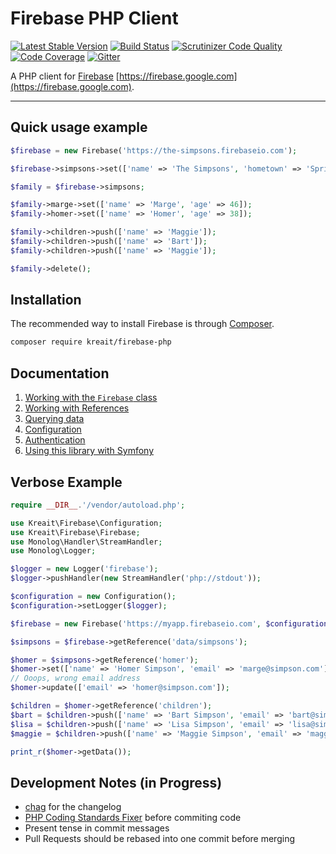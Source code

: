 # Firebase PHP Client

[![Latest Stable Version](https://poser.pugx.org/kreait/firebase-php/version)](https://packagist.org/packages/kreait/firebase-php)
[![Build Status](https://travis-ci.org/kreait/firebase-php.svg?branch=master)](https://travis-ci.org/kreait/firebase-php)
[![Scrutinizer Code Quality](https://scrutinizer-ci.com/g/kreait/firebase-php/badges/quality-score.png?b=master)](https://scrutinizer-ci.com/g/kreait/firebase-php/?branch=master)
[![Code Coverage](https://scrutinizer-ci.com/g/kreait/firebase-php/badges/coverage.png?b=master)](https://scrutinizer-ci.com/g/kreait/firebase-php/?branch=master)
[![Gitter](https://img.shields.io/badge/Gitter-Join%20Chat-45cba1.svg)](https://gitter.im/kreait/firebase-php)

A PHP client for [Firebase](https://firebase.google.com) [https://firebase.google.com](https://firebase.google.com).

---

## Quick usage example

```php
$firebase = new Firebase('https://the-simpsons.firebaseio.com');

$firebase->simpsons->set(['name' => 'The Simpsons', 'hometown' => 'Springfield']);

$family = $firebase->simpsons;

$family->marge->set(['name' => 'Marge', 'age' => 46]);
$family->homer->set(['name' => 'Homer', 'age' => 38]);

$family->children->push(['name' => 'Maggie']);
$family->children->push(['name' => 'Bart']);
$family->children->push(['name' => 'Maggie']);

$family->delete();
```


## Installation

The recommended way to install Firebase is through [Composer](http://getcomposer.org).

```bash
composer require kreait/firebase-php
```

## Documentation

1. [Working with the `Firebase` class](doc/firebase.md)
1. [Working with References](doc/reference.md)
1. [Querying data](doc/queries.md)
1. [Configuration](doc/configuration.md)
1. [Authentication](doc/authentication.md)
1. [Using this library with Symfony](doc/symfony.md)

## Verbose Example

```php
require __DIR__.'/vendor/autoload.php';

use Kreait\Firebase\Configuration;
use Kreait\Firebase\Firebase;
use Monolog\Handler\StreamHandler;
use Monolog\Logger;

$logger = new Logger('firebase');
$logger->pushHandler(new StreamHandler('php://stdout'));

$configuration = new Configuration();
$configuration->setLogger($logger);

$firebase = new Firebase('https://myapp.firebaseio.com', $configuration);

$simpsons = $firebase->getReference('data/simpsons');

$homer = $simpsons->getReference('homer');
$homer->set(['name' => 'Homer Simpson', 'email' => 'marge@simpson.com']);
// Ooops, wrong email address
$homer->update(['email' => 'homer@simpson.com']);

$children = $homer->getReference('children');
$bart = $children->push(['name' => 'Bart Simpson', 'email' => 'bart@simpson.com']);
$lisa = $children->push(['name' => 'Lisa Simpson', 'email' => 'lisa@simpson.com']);
$maggie = $children->push(['name' => 'Maggie Simpson', 'email' => 'maggie@simpson.com']);

print_r($homer->getData());
```


## Development Notes (in Progress)

- [chag](https://github.com/mtdowling/chag) for the changelog
- [PHP Coding Standards Fixer](http://cs.sensiolabs.org) before commiting code
- Present tense in commit messages
- Pull Requests should be rebased into one commit before merging

